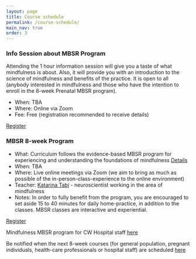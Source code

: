 ```yaml
---
layout: page
title: Course schedule
permalink: /course-schedule/
main_nav: true
order: 3
---
```




### Info Session about MBSR Program
Attending the 1 hour information session will give you a taste of what mindfulness is about. Also, it will provide you with an introduction to the science of mindfulness and benefits of the practice. It is open to all (anybody interested in mindfulness and those who have the intention to enroll in the 8-week Prenatal MBSR program).

- When: TBA
- Where: Online via Zoom
- Fee: Free (registration recommended to receive details)

[Register](/register/)



### MBSR 8-week Program
- What: Curriculum follows the evidence-based MBSR program for experiencing and understanding the foundations of mindfulness [Details](/mbsr/)
- When: TBA
- Where: Live online meetings via Zoom (we aim to bring as much as possible of the in-person-class-experience to the online environment)
- Teacher: [Katarina Tabi](/about/) - neuroscientist working in the area of mindfulness
- Notes: In order to fully benefit from the program, you are encouraged to set aside 15 to 40 minutes for daily home-practice, in addition to the classes. MBSR classes are interactive and experiential. 

[Register](/register-8week-mbsr/)

Mindfulness MBSR program for CW Hospital staff [here](/hospital-staff/) 

Be notified when the next 8-week courses (for general population, pregnant individuals, health-care professionals or hospital staff) are scheduled [here](/notify/)

